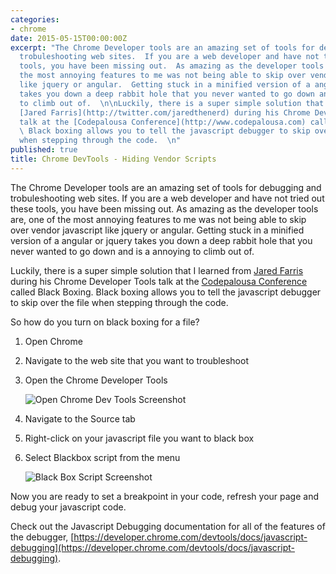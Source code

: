 ```yaml
---
categories:
- chrome
date: 2015-05-15T00:00:00Z
excerpt: "The Chrome Developer tools are an amazing set of tools for debugging and
  trobuleshooting web sites.  If you are a web developer and have not tried out these
  tools, you have been missing out.  As amazing as the developer tools are, one of
  the most annoying features to me was not being able to skip over vendor javascript
  like jquery or angular.  Getting stuck in a minified version of a angular or jquery
  takes you down a deep rabbit hole that you never wanted to go down and is a annoying
  to climb out of.  \n\nLuckily, there is a super simple solution that I learned from
  [Jared Farris](http://twitter.com/jaredthenerd) during his Chrome Developer Tools
  talk at the [Codepalousa Conference](http://www.codepalousa.com) called Black Boxing.
  \ Black boxing allows you to tell the javascript debugger to skip over the file
  when stepping through the code.  \n"
published: true
title: Chrome DevTools - Hiding Vendor Scripts
---
```


The Chrome Developer tools are an amazing set of tools for debugging and trobuleshooting web sites.  If you are a web developer and have not tried out these tools, you have been missing out.  As amazing as the developer tools are, one of the most annoying features to me was not being able to skip over vendor javascript like jquery or angular.  Getting stuck in a minified version of a angular or jquery takes you down a deep rabbit hole that you never wanted to go down and is a annoying to climb out of.

Luckily, there is a super simple solution that I learned from [Jared Farris](http://twitter.com/jaredthenerd) during his Chrome Developer Tools talk at the [Codepalousa Conference](http://www.codepalousa.com) called Black Boxing.  Black boxing allows you to tell the javascript debugger to skip over the file when stepping through the code.

So how do you turn on black boxing for a file?

1. Open Chrome
1. Navigate to the web site that you want to troubleshoot
1. Open the Chrome Developer Tools

	![Open Chrome Dev Tools Screenshot](/images/posts/ChromeDevTools/ChromeDevTools-Open.png)

1. Navigate to the Source tab
1. Right-click on your javascript file you want to black box
1. Select Blackbox script from the menu

	![Black Box Script Screenshot](/images/posts/ChromeDevTools/ChromeDevTools-BlackBoxing.png)

Now you are ready to set a breakpoint in your code, refresh your page and debug your javascript code.

Check out the Javascript Debugging documentation for all of the features of the debugger, [https://developer.chrome.com/devtools/docs/javascript-debugging](https://developer.chrome.com/devtools/docs/javascript-debugging).
